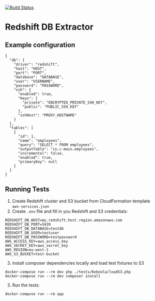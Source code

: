 [![Build Status](https://travis-ci.org/keboola/db-extractor-redshift.svg?branch=master)](https://travis-ci.org/keboola/db-extractor-redshift)

# Redshift DB Extractor

## Example configuration

    {
      "db": {
        "driver": "redshift",
        "host": "HOST",
        "port": "PORT",
        "database": "DATABASE",
        "user": "USERNAME",
        "password": "PASSWORD",
        "ssh": {
          "enabled": true,
          "keys": {
            "private": "ENCRYPTED_PRIVATE_SSH_KEY",
            "public": "PUBLIC_SSH_KEY"
          },
          "sshHost": "PROXY_HOSTNAME"
        }
      },
      "tables": [
        {
          "id": 1,
          "name": "employees",
          "query": "SELECT * FROM employees",
          "outputTable": "in.c-main.employees",
          "incremental": false,
          "enabled": true,
          "primaryKey": null
        }
      ]
    }

## Running Tests

1. Create Redshift cluster and S3 bucket from CloudFormation template `aws-services.json`
2. Create `.env` file and fill in you Redshift and S3 credentials:
```
REDSHIFT_DB_HOST=my.redshift.host.region.amazonaws.com
REDSHIFT_DB_PORT=5439
REDSHIFT_DB_DATABASE=testdb
REDSHIFT_DB_USER=testuser
REDSHIFT_DB_PASSWORD=testpassword
AWS_ACCESS_KEY=aws_access_key
AWS_SECRET_KEY=aws_secret_key
AWS_REGION=eu-west-1
AWS_S3_BUCKET=test-bucket
```
3. Install composer dependencies locally and load test fixtures to S3
```$xslt
docker-compose run --rm dev php ./tests/Keboola/loadS3.php
docker-compose run --rm dev composer install
```
3. Run the tests:

```
docker-compose run --rm app
```
